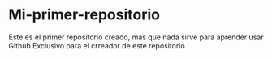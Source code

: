 # Mi-primer-repositorio
Este es el primer repositorio creado, mas que nada sirve para aprender  usar Github
Exclusivo para el crreador de este repositorio
